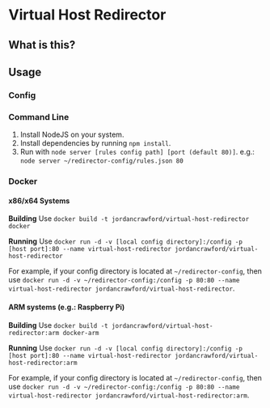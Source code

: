 # Virtual Host Redirector

## What is this?
<!-- TODO  -->
<!-- Make mention of that people need to setup these domains to point to the server this is running on -->

## Usage
### Config
<!-- TODO  -->

### Command Line
1. Install NodeJS on your system.
2. Install dependencies by running ``npm install``.
3. Run with ``node server [rules config path] [port (default 80)]``. e.g.: ``node server ~/redirector-config/rules.json 80``

### Docker
#### x86/x64 Systems
**Building**
Use ``docker build -t jordancrawford/virtual-host-redirector docker``

**Running**
Use ``docker run -d -v [local config directory]:/config -p [host port]:80 --name virtual-host-redirector jordancrawford/virtual-host-redirector``

For example, if your config directory is located at ``~/redirector-config``, then use ``docker run -d -v ~/redirector-config:/config -p 80:80 --name virtual-host-redirector jordancrawford/virtual-host-redirector``.

#### ARM systems (e.g.: Raspberry Pi)
**Building**
Use ``docker build -t jordancrawford/virtual-host-redirector:arm docker-arm``

**Running**
Use ``docker run -d -v [local config directory]:/config -p [host port]:80 --name virtual-host-redirector jordancrawford/virtual-host-redirector:arm``

For example, if your config directory is located at ``~/redirector-config``, then use ``docker run -d -v ~/redirector-config:/config -p 80:80 --name virtual-host-redirector jordancrawford/virtual-host-redirector:arm``.
